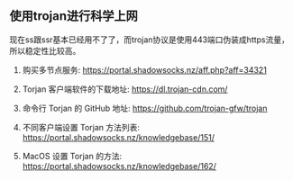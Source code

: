 ## 使用trojan进行科学上网

现在ss跟ssr基本已经用不了了，而trojan协议是使用443端口伪装成https流量，所以稳定性比较高。

1. 购买多节点服务: https://portal.shadowsocks.nz/aff.php?aff=34321

2. Torjan 客户端软件的下载地址: https://dl.trojan-cdn.com/

3. 命令行 Torjan 的 GitHub 地址: https://github.com/trojan-gfw/trojan

4. 不同客户端设置 Torjan 方法列表: https://portal.shadowsocks.nz/knowledgebase/151/

5. MacOS 设置 Torjan 的方法: https://portal.shadowsocks.nz/knowledgebase/162/
